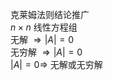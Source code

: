 克莱姆法则结论推广    
 $n\times n$ 线性方程组    
无解 $\Rightarrow|A|=0$     
无穷解 $\Rightarrow|A|=0$     
 $|A|=0\Rightarrow$ 无解或无穷解    
